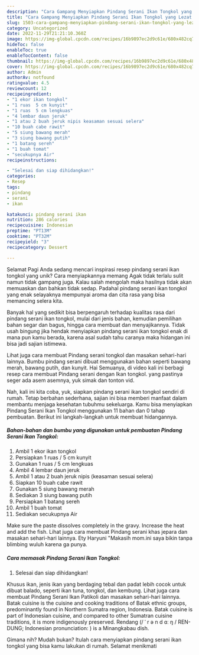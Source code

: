 ```yaml
---
description: "Cara Gampang Menyiapkan Pindang Serani Ikan Tongkol yang Lezat Sekali, Mantap"
title: "Cara Gampang Menyiapkan Pindang Serani Ikan Tongkol yang Lezat Sekali, Mantap"
slug: 1503-cara-gampang-menyiapkan-pindang-serani-ikan-tongkol-yang-lezat-sekali-mantap
category: Uncategorized
date: 2022-11-29T21:21:10.360Z
image: https://img-global.cpcdn.com/recipes/16b9897ec2d9c61e/680x482cq70/pindang-serani-ikan-tongkol-foto-resep-utama.jpg
hideToc: false
enableToc: true
enableTocContent: false
thumbnail: https://img-global.cpcdn.com/recipes/16b9897ec2d9c61e/680x482cq70/pindang-serani-ikan-tongkol-foto-resep-utama.jpg
cover: https://img-global.cpcdn.com/recipes/16b9897ec2d9c61e/680x482cq70/pindang-serani-ikan-tongkol-foto-resep-utama.jpg
author: Admin
authorAv: notfound
ratingvalue: 4.5
reviewcount: 12
recipeingredient:
- "1 ekor ikan tongkol"
- "1 ruas  5 cm kunyit"
- "1 ruas  5 cm lengkuas"
- "4 lembar daun jeruk"
- "1 atau 2 buah jeruk nipis keasaman sesuai selera"
- "10 buah cabe rawit"
- "5 siung bawang merah"
- "3 siung bawang putih"
- "1 batang sereh"
- "1 buah tomat"
- "secukupnya Air"
recipeinstructions:

- "Selesai dan siap dihidangkan!"
categories:
- Resep
tags:
- pindang
- serani
- ikan

katakunci: pindang serani ikan 
nutrition: 286 calories
recipecuisine: Indonesian
preptime: "PT13M"
cooktime: "PT32M"
recipeyield: "3"
recipecategory: Dessert

---
```



Selamat Pagi Anda sedang mencari inspirasi resep pindang serani ikan tongkol yang unik? Cara menyiapkannya memang Agak tidak terlalu sulit namun tidak gampang juga. Kalau salah mengolah maka hasilnya tidak akan memuaskan dan bahkan tidak sedap. Padahal pindang serani ikan tongkol yang enak selayaknya mempunyai aroma dan cita rasa yang bisa memancing selera kita.


Banyak hal yang sedikit bisa berpengaruh terhadap kualitas rasa dari pindang serani ikan tongkol, mulai dari jenis bahan, kemudian pemilihan bahan segar dan bagus, hingga cara membuat dan menyajikannya. Tidak usah bingung jika hendak menyiapkan pindang serani ikan tongkol enak di mana pun kamu berada, karena asal sudah tahu caranya maka hidangan ini bisa jadi sajian istimewa.

Lihat juga cara membuat Pindang serani tongkol dan masakan sehari-hari lainnya. Bumbu pindang serani dibuat menggunakan bahan seperti bawang merah, bawang putih, dan kunyit. Hai Semuanya, di video kali ini berbagi resep cara membuat Pindang serani dengan Ikan tongkol. yang pastinya seger ada asem asemnya, yuk simak dan tonton vid.


Nah, kali ini kita coba, yuk, siapkan pindang serani ikan tongkol sendiri di rumah. Tetap berbahan sederhana, sajian ini bisa memberi manfaat dalam membantu menjaga kesehatan tubuhmu sekeluarga. Kamu bisa menyiapkan Pindang Serani Ikan Tongkol menggunakan 11 bahan dan 0 tahap pembuatan. Berikut ini langkah-langkah untuk membuat hidangannya.

<!--inarticleads1-->

##### Bahan-bahan dan bumbu yang digunakan untuk pembuatan Pindang Serani Ikan Tongkol:

1. Ambil 1 ekor ikan tongkol
1. Persiapkan 1 ruas / 5 cm kunyit
1. Gunakan 1 ruas / 5 cm lengkuas
1. Ambil 4 lembar daun jeruk
1. Ambil 1 atau 2 buah jeruk nipis (keasaman sesuai selera)
1. Siapkan 10 buah cabe rawit
1. Gunakan 5 siung bawang merah
1. Sediakan 3 siung bawang putih
1. Persiapkan 1 batang sereh
1. Ambil 1 buah tomat
1. Sediakan secukupnya Air


Make sure the paste dissolves completely in the gravy. Increase the heat and add the fish. Lihat juga cara membuat Pindang serani khas jepara dan masakan sehari-hari lainnya. Ety Haryuni &#34;Makasih mom.ini saya bikin tanpa blimbing wuluh karena ga punya. 

<!--inarticleads2-->

##### Cara memasak Pindang Serani Ikan Tongkol:


1. Selesai dan siap dihidangkan!

Khusus ikan, jenis ikan yang berdaging tebal dan padat lebih cocok untuk dibuat balado, seperti ikan tuna, tongkol, dan kembung. Lihat juga cara membuat Pindang Serani Ikan Patikoli dan masakan sehari-hari lainnya. Batak cuisine is the cuisine and cooking traditions of Batak ethnic groups, predominantly found in Northern Sumatra region, Indonesia. Batak cuisine is part of Indonesian cuisine, and compared to other Sumatran cuisine traditions, it is more indigenously preserved. Rendang (/ ˈ r ə n d ɑː ŋ / REN-DUNG; Indonesian pronunciation: ) is a Minangkabau dish. 

Gimana nih? Mudah bukan? Itulah cara menyiapkan pindang serani ikan tongkol yang bisa kamu lakukan di rumah. Selamat menikmati
